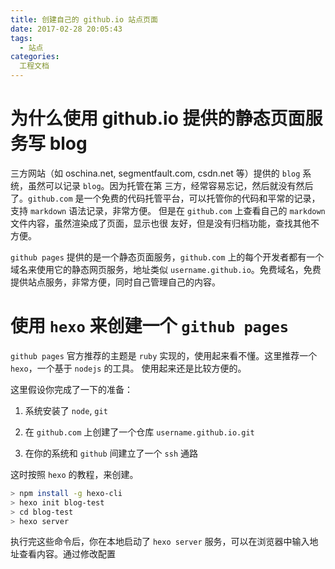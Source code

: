 ```yaml
---
title: 创建自己的 github.io 站点页面
date: 2017-02-28 20:05:43
tags:
  - 站点
categories:
  工程文档
---
```


# 为什么使用 github.io 提供的静态页面服务写 blog


  三方网站（如 oschina.net, segmentfault.com, csdn.net 等）提供的 `blog` 系统，虽然可以记录 `blog`。因为托管在第
三方，经常容易忘记，然后就没有然后了。`github.com` 是一个免费的代码托管平台，可以托管你的代码和平常的记录，支持
`markdown` 语法记录，非常方便。 但是在 `github.com` 上查看自己的 `markdown` 文件内容，虽然渲染成了页面，显示也很
友好，但是没有归档功能，查找其他不方便。

`github pages` 提供的是一个静态页面服务，`github.com` 上的每个开发者都有一个域名来使用它的静态网页服务，地址类似
`username.github.io`。免费域名，免费提供站点服务，非常方便，同时自己管理自己的内容。

# 使用 `hexo` 来创建一个 `github pages`

`github pages` 官方推荐的主题是 `ruby` 实现的，使用起来看不懂。这里推荐一个 `hexo`，一个基于 `nodejs` 的工具。
使用起来还是比较方便的。

这里假设你完成了一下的准备：

1. 系统安装了 `node`, `git`

2. 在 `github.com` 上创建了一个仓库 `username.github.io.git`

3. 在你的系统和 `github` 间建立了一个 `ssh` 通路

这时按照 `hexo` 的教程，来创建。

``` bash
> npm install -g hexo-cli
> hexo init blog-test
> cd blog-test
> hexo server
```

执行完这些命令后，你在本地启动了 `hexo server` 服务，可以在浏览器中输入地址查看内容。通过修改配置